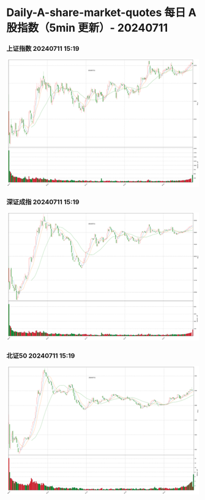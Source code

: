 
# Daily-A-share-market-quotes 每日 A 股指数（5min 更新）- 20240711

### 上证指数 20240711 15:19
![](./fig/2024/7/20240711-sh000001.png)

### 深证成指 20240711 15:19
![](./fig/2024/7/20240711-sz399001.png)

### 北证50 20240711 15:19
![](./fig/2024/7/20240711-bj899050.png)
